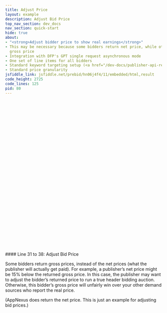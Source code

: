 ```yaml
---
title: Adjust Price
layout: example
description: Adjust Bid Price
top_nav_section: dev_docs
nav_section: quick-start
hide: true
about:
- "<strong>Adjust bidder price to show real earnings</strong>"
- This may be necessary because some bidders return net price, while others return
  gross price
- Integration with DFP's GPT single request asynchronous mode
- One set of line items for all bidders
- Standard keyword targeting setup (<a href="/dev-docs/publisher-api-reference.html#bidderSettingsDefault">reference</a>)
- Standard price granularity
jsfiddle_link: jsfiddle.net/prebid/hn06j4f4/11/embedded/html,result
code_height: 2725
code_lines: 125
pid: 80
---
```


<br>
<br>
<br>
<br>
<br>

<br><br><br><br><br><br>
<br><br><br><br><br><br>
<br><br><br><br><br><br>
<br><br><br><br>

<div markdown="1">
#### Line 31 to 38: Adjust Bid Price

Some bidders return gross prices, instead of the net prices (what the publisher will actually get paid). For example, a publisher’s net price might be 15% below the returned gross price. In this case, the publisher may want to adjust the bidder’s returned price to run a true header bidding auction. Otherwise, this bidder’s gross price will unfairly win over your other demand sources who report the real price.

(AppNexus does return the net price. This is just an example for adjusting bid prices.)


</div>
